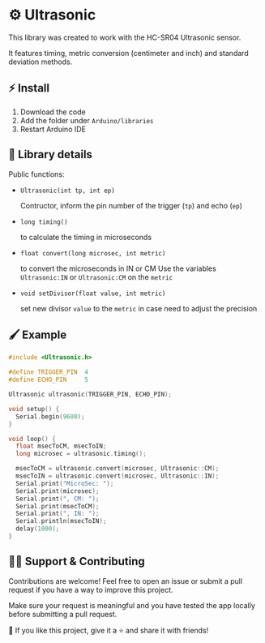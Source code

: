 # ⚙ Ultrasonic
This library was created to work with the HC-SR04 Ultrasonic sensor.

It features timing, metric conversion (centimeter and inch) and standard
deviation methods.

## ⚡ Install

1. Download the code
2. Add the folder under `Arduino/libraries`
3. Restart Arduino IDE

## 🔧 Library details

Public functions:

- `Ultrasonic(int tp, int ep)`

    Contructor, inform the pin number of the trigger (`tp`) and echo (`ep`)

- `long timing()`

    to calculate the timing in microseconds

- `float convert(long microsec, int metric)`

    to convert the microseconds in IN or CM
    Use the variables `Ultrasonic:IN` or `Ultrasonic:CM` on the `metric`

- `void setDivisor(float value, int metric)`

    set new divisor `value` to the `metric` in case need to adjust the precision


## 🖌 Example

```c++
#include <Ultrasonic.h>

#define TRIGGER_PIN  4
#define ECHO_PIN     5

Ultrasonic ultrasonic(TRIGGER_PIN, ECHO_PIN);

void setup() {
  Serial.begin(9600);
}

void loop() {
  float msecToCM, msecToIN;
  long microsec = ultrasonic.timing();

  msecToCM = ultrasonic.convert(microsec, Ultrasonic::CM);
  msecToIN = ultrasonic.convert(microsec, Ultrasonic::IN);
  Serial.print("MicroSec: ");
  Serial.print(microsec);
  Serial.print(", CM: ");
  Serial.print(msecToCM);
  Serial.print(", IN: ");
  Serial.println(msecToIN);
  delay(1000);
}
```

## 🙋‍♂️ Support & Contributing

Contributions are welcome! Feel free to open an issue or submit a pull request if you have a way to improve this project.

Make sure your request is meaningful and you have tested the app locally before submitting a pull request.

💙 If you like this project, give it a ⭐ and share it with friends!
